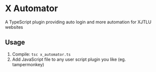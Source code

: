# X Automator
A TypeScript plugin providing auto login and more automation for XJTLU websites

## Usage
1. Compile:
`tsc x_automator.ts`
2. Add JavaScript file to any user script plugin you like (eg. tampermonkey)